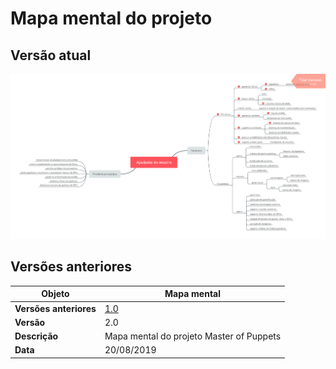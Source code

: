 # Mapa mental do projeto

## Versão atual
![Versão 2](./../img/mindmap/mindmapv2.png)

## Versões anteriores


|**Objeto**|**Mapa mental**|
|--|--|
|**Versões anteriores**| [1.0](../../img/mindmap/mindmapv1.png) |
|**Versão**| 2.0 |
| **Descrição** | Mapa mental do projeto Master of Puppets |
| **Data** | 20/08/2019 |
